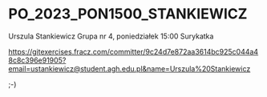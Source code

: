 # PO_2023_PON1500_STANKIEWICZ


Urszula Stankiewicz
Grupa nr 4, poniedziałek 15:00
Surykatka

https://gitexercises.fracz.com/committer/9c24d7e872aa3614bc925c044a48c8c396e91905?email=ustankiewicz@student.agh.edu.pl&name=Urszula%20Stankiewicz

;-)